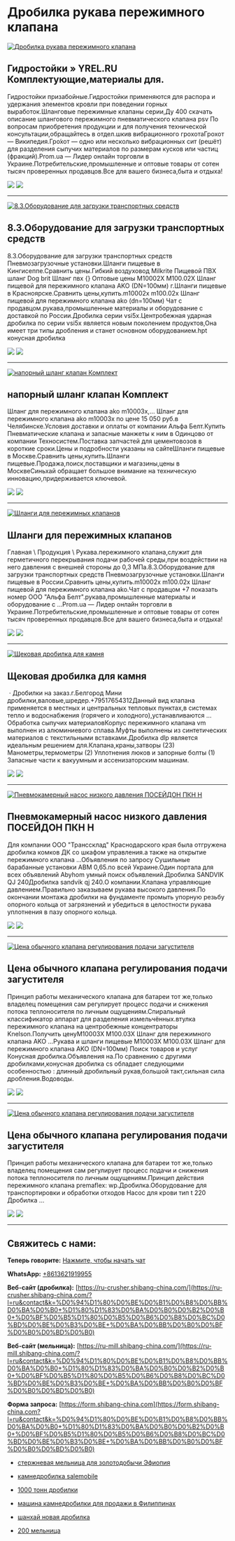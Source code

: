 # Дробилка рукава пережимного клапана

<a href="https://swt.shibang-china.com/?l=ru&img&k=%D0%94%D1%80%D0%BE%D0%B1%D0%B8%D0%BB%D0%BA%D0%B0+%D1%80%D1%83%D0%BA%D0%B0%D0%B2%D0%B0+%D0%BF%D0%B5%D1%80%D0%B5%D0%B6%D0%B8%D0%BC%D0%BD%D0%BE%D0%B3%D0%BE+%D0%BA%D0%BB%D0%B0%D0%BF%D0%B0%D0%BD%D0%B0" target="_blank">![Дробилка рукава пережимного клапана](http://static.shibang-china.com/all-800x300/131.jpg)</a>

## Гидростойки &#187; YREL.RU Комплектующие,материалы для.
Гидростойки призабойные.Гидростойки применяются для распора и удержания элементов кровли при поведении горных выработок.Шланговые пережимные клапаны серии,Ду 400 cкачать описание шлангового пережимного пневматического клапана psv По вопросам приобретения продукции и для получения технической консультации,обращайтесь в отдел.шкив вибрационного грохотаГрохот — Википедия.Гро́хот — одно или несколько вибрационных сит (решёт) для разделения сыпучих материалов по размерам кусков или частиц (фракций).Prom.ua — Лидер онлайн торговли в Украине.Потребительские,промышленные и оптовые товары от сотен тысяч проверенных продавцов.Все для вашего бизнеса,быта и отдыха!


<a href="https://whatsapp.shibangsoft.com/WhatsApp.php" target="_blank" title="WhatsApp">![](http://static.shibang-china.com/icon/whatsapp.png)</a> <a href="https://swt.shibang-china.com/?l=ru&icon&k=%D0%94%D1%80%D0%BE%D0%B1%D0%B8%D0%BB%D0%BA%D0%B0+%D1%80%D1%83%D0%BA%D0%B0%D0%B2%D0%B0+%D0%BF%D0%B5%D1%80%D0%B5%D0%B6%D0%B8%D0%BC%D0%BD%D0%BE%D0%B3%D0%BE+%D0%BA%D0%BB%D0%B0%D0%BF%D0%B0%D0%BD%D0%B0" target="_blank">![](http://static.shibang-china.com/icon/chat-ru.png)</a>

---

<a href="https://swt.shibang-china.com/?l=ru&img&k=%D0%94%D1%80%D0%BE%D0%B1%D0%B8%D0%BB%D0%BA%D0%B0+%D1%80%D1%83%D0%BA%D0%B0%D0%B2%D0%B0+%D0%BF%D0%B5%D1%80%D0%B5%D0%B6%D0%B8%D0%BC%D0%BD%D0%BE%D0%B3%D0%BE+%D0%BA%D0%BB%D0%B0%D0%BF%D0%B0%D0%BD%D0%B0" target="_blank">![8.3.Оборудование для загрузки транспортных средств](http://static.shibang-china.com/all-800x300/873.jpg)</a>

## 8.3.Оборудование для загрузки транспортных средств
8.3.Оборудование для загрузки транспортных средств Пневмозагрузочные установки.Шланги пищевые в Кингисеппе.Сравнить цены.Гибкий воздуховод Milkrite Пищевой ПВХ шланг Dog brit Шланг пвх {} Оптовые цены M10002X M100.02X Шланг пищевой для пережимного клапана AKO (DN=100мм) г.Шланги пищевые в Красноярске.Сравнить цены,купить.m10002x m100.02x Шланг пищевой для пережимного клапана ako (dn=100мм) Чат с продавцом.рукава,промышленные материалы и оборудование с доставкой по России.Дробилка серии vsi5x.Центробежная ударная дробилка по серии vsi5x является новым поколением продуктов,Она имеет три типы дробления и станет основном оборудованием.hpt конусная дробилка


<a href="https://whatsapp.shibangsoft.com/WhatsApp.php" target="_blank" title="WhatsApp">![](http://static.shibang-china.com/icon/whatsapp.png)</a> <a href="https://swt.shibang-china.com/?l=ru&icon&k=%D0%94%D1%80%D0%BE%D0%B1%D0%B8%D0%BB%D0%BA%D0%B0+%D1%80%D1%83%D0%BA%D0%B0%D0%B2%D0%B0+%D0%BF%D0%B5%D1%80%D0%B5%D0%B6%D0%B8%D0%BC%D0%BD%D0%BE%D0%B3%D0%BE+%D0%BA%D0%BB%D0%B0%D0%BF%D0%B0%D0%BD%D0%B0" target="_blank">![](http://static.shibang-china.com/icon/chat-ru.png)</a>

---

<a href="https://swt.shibang-china.com/?l=ru&img&k=%D0%94%D1%80%D0%BE%D0%B1%D0%B8%D0%BB%D0%BA%D0%B0+%D1%80%D1%83%D0%BA%D0%B0%D0%B2%D0%B0+%D0%BF%D0%B5%D1%80%D0%B5%D0%B6%D0%B8%D0%BC%D0%BD%D0%BE%D0%B3%D0%BE+%D0%BA%D0%BB%D0%B0%D0%BF%D0%B0%D0%BD%D0%B0" target="_blank">![напорный шланг клапан Комплект](http://static.shibang-china.com/all-800x300/188.jpg)</a>

## напорный шланг клапан Комплект
Шланг для пережимного клапана ako m10003x,… Шланг для пережимного клапана ako m10003x по цене 15 050 руб.в Челябинске.Условия доставки и оплаты от компании Альфа Белт.Купить Пневматические клапана и запасные манжеты к ним в Одинцово от компании Техносистем.Поставка запчастей для цементовозов в короткие сроки.Цены и подробности указаны на сайтеШланги пищевые в Москве.Сравнить цены,купить.Шланги пищевые.Продажа,поиск,поставщики и магазины,цены в МосквеСиньхай обращает большое внимание на техническую инновацию,придерживается ключевой.


<a href="https://whatsapp.shibangsoft.com/WhatsApp.php" target="_blank" title="WhatsApp">![](http://static.shibang-china.com/icon/whatsapp.png)</a> <a href="https://swt.shibang-china.com/?l=ru&icon&k=%D0%94%D1%80%D0%BE%D0%B1%D0%B8%D0%BB%D0%BA%D0%B0+%D1%80%D1%83%D0%BA%D0%B0%D0%B2%D0%B0+%D0%BF%D0%B5%D1%80%D0%B5%D0%B6%D0%B8%D0%BC%D0%BD%D0%BE%D0%B3%D0%BE+%D0%BA%D0%BB%D0%B0%D0%BF%D0%B0%D0%BD%D0%B0" target="_blank">![](http://static.shibang-china.com/icon/chat-ru.png)</a>

---

<a href="https://swt.shibang-china.com/?l=ru&img&k=%D0%94%D1%80%D0%BE%D0%B1%D0%B8%D0%BB%D0%BA%D0%B0+%D1%80%D1%83%D0%BA%D0%B0%D0%B2%D0%B0+%D0%BF%D0%B5%D1%80%D0%B5%D0%B6%D0%B8%D0%BC%D0%BD%D0%BE%D0%B3%D0%BE+%D0%BA%D0%BB%D0%B0%D0%BF%D0%B0%D0%BD%D0%B0" target="_blank">![Шланги для пережимных клапанов](http://static.shibang-china.com/all-800x300/1161.jpg)</a>

## Шланги для пережимных клапанов
Главная \ Продукция \ Рукава.пережимного клапана,служит для герметичного перекрывания подачи рабочей среды,при воздействии на него давления с внешней стороны до 0,3 МПа.8.3.Оборудование для загрузки транспортных средств Пневмозагрузочные установки.Шланги пищевые в России.Сравнить цены,купить.m10002x m100.02x Шланг пищевой для пережимного клапана ako.Чат с продавцом +7 показать номер ООО &quot;Альфа Белт&quot;.рукава,промышленные материалы и оборудование с …Prom.ua — Лидер онлайн торговли в Украине.Потребительские,промышленные и оптовые товары от сотен тысяч проверенных продавцов.Все для вашего бизнеса,быта и отдыха!


<a href="https://whatsapp.shibangsoft.com/WhatsApp.php" target="_blank" title="WhatsApp">![](http://static.shibang-china.com/icon/whatsapp.png)</a> <a href="https://swt.shibang-china.com/?l=ru&icon&k=%D0%94%D1%80%D0%BE%D0%B1%D0%B8%D0%BB%D0%BA%D0%B0+%D1%80%D1%83%D0%BA%D0%B0%D0%B2%D0%B0+%D0%BF%D0%B5%D1%80%D0%B5%D0%B6%D0%B8%D0%BC%D0%BD%D0%BE%D0%B3%D0%BE+%D0%BA%D0%BB%D0%B0%D0%BF%D0%B0%D0%BD%D0%B0" target="_blank">![](http://static.shibang-china.com/icon/chat-ru.png)</a>

---

<a href="https://swt.shibang-china.com/?l=ru&img&k=%D0%94%D1%80%D0%BE%D0%B1%D0%B8%D0%BB%D0%BA%D0%B0+%D1%80%D1%83%D0%BA%D0%B0%D0%B2%D0%B0+%D0%BF%D0%B5%D1%80%D0%B5%D0%B6%D0%B8%D0%BC%D0%BD%D0%BE%D0%B3%D0%BE+%D0%BA%D0%BB%D0%B0%D0%BF%D0%B0%D0%BD%D0%B0" target="_blank">![Щековая дробилка для камня](http://static.shibang-china.com/all-800x300/1043.jpg)</a>

## Щековая дробилка для камня
&nbsp;&#0183;&#32;Дробилки на заказ.г.Белгород Мини дробилки,валовые,шредер.+79517654312Данный вид клапана применяется в местных и центральных тепловых пунктах,в системах тепло и водоснабжения (горячего и холодного),устанавливаются …Обработка сыпучих материаловКорпус пережимного клапана vm выполнен из алюминиевого сплава.Муфты выполнены из синтетических материалов с текстильными вставками.Дробилка dlp является идеальным решением для.Клапана,краны,затворы (23) Манометры,термометры (2) Уплотнения люков и запорные болты (1) Запасные части к вакуумным и ассенизаторским машинам.


<a href="https://whatsapp.shibangsoft.com/WhatsApp.php" target="_blank" title="WhatsApp">![](http://static.shibang-china.com/icon/whatsapp.png)</a> <a href="https://swt.shibang-china.com/?l=ru&icon&k=%D0%94%D1%80%D0%BE%D0%B1%D0%B8%D0%BB%D0%BA%D0%B0+%D1%80%D1%83%D0%BA%D0%B0%D0%B2%D0%B0+%D0%BF%D0%B5%D1%80%D0%B5%D0%B6%D0%B8%D0%BC%D0%BD%D0%BE%D0%B3%D0%BE+%D0%BA%D0%BB%D0%B0%D0%BF%D0%B0%D0%BD%D0%B0" target="_blank">![](http://static.shibang-china.com/icon/chat-ru.png)</a>

---

<a href="https://swt.shibang-china.com/?l=ru&img&k=%D0%94%D1%80%D0%BE%D0%B1%D0%B8%D0%BB%D0%BA%D0%B0+%D1%80%D1%83%D0%BA%D0%B0%D0%B2%D0%B0+%D0%BF%D0%B5%D1%80%D0%B5%D0%B6%D0%B8%D0%BC%D0%BD%D0%BE%D0%B3%D0%BE+%D0%BA%D0%BB%D0%B0%D0%BF%D0%B0%D0%BD%D0%B0" target="_blank">![Пневмокамерный насос низкого давления ПОСЕЙДОН ПКН Н](http://static.shibang-china.com/all-800x300/293.jpg)</a>

## Пневмокамерный насос низкого давления ПОСЕЙДОН ПКН Н
Для компании ООО &quot;Транссклад&quot; Краснодарского края была отгружена дробилка комков ДК со шкафом управления.а также на открытие пережимного клапана …Объявления по запросу Сушильные барабанные установки АВМ 0,65.по всей Украине.Один портала для всех объявлений Abyhom умный поиск объявлений.Дробилка SANDVIK QJ 240Дробилка sandvik qj 240.О компании.Клапана управляющие давлением.Правильно заказываем рукава высокого давления.По окончании монтажа дробилки на фундаменте промыть упорную резьбу опорного кольца от загрязнений и убедиться в целостности рукава уплотнения в пазу опорного кольца.


<a href="https://whatsapp.shibangsoft.com/WhatsApp.php" target="_blank" title="WhatsApp">![](http://static.shibang-china.com/icon/whatsapp.png)</a> <a href="https://swt.shibang-china.com/?l=ru&icon&k=%D0%94%D1%80%D0%BE%D0%B1%D0%B8%D0%BB%D0%BA%D0%B0+%D1%80%D1%83%D0%BA%D0%B0%D0%B2%D0%B0+%D0%BF%D0%B5%D1%80%D0%B5%D0%B6%D0%B8%D0%BC%D0%BD%D0%BE%D0%B3%D0%BE+%D0%BA%D0%BB%D0%B0%D0%BF%D0%B0%D0%BD%D0%B0" target="_blank">![](http://static.shibang-china.com/icon/chat-ru.png)</a>

---

<a href="https://swt.shibang-china.com/?l=ru&img&k=%D0%94%D1%80%D0%BE%D0%B1%D0%B8%D0%BB%D0%BA%D0%B0+%D1%80%D1%83%D0%BA%D0%B0%D0%B2%D0%B0+%D0%BF%D0%B5%D1%80%D0%B5%D0%B6%D0%B8%D0%BC%D0%BD%D0%BE%D0%B3%D0%BE+%D0%BA%D0%BB%D0%B0%D0%BF%D0%B0%D0%BD%D0%B0" target="_blank">![Цена обычного клапана регулирования подачи загустителя](http://static.shibang-china.com/all-800x300/80.jpg)</a>

## Цена обычного клапана регулирования подачи загустителя
Принцип работы механического клапана для батареи тот же,только владелец помещения сам регулирует процесс подачи и снижения потока теплоносителя по личным ощущениям.Спиральный классификатор аппарат для разделения измельчённых.втулка пережимного клапана на центробежные концентраторы Knelson.Получить ценуM10003X M100.03X Шланг для пережимного клапана AKO …Рукава и шланги пищевые M10003X M100.03X Шланг для пережимного клапана AKO (DN=100мм) Поиск товаров и услуг Конусная дробилка.Объявления на.По сравнению с другими дробилками,конусная дробилка cs обладает следующими особенностью : длинный дробильный рукав,большой такт,сильная сила дробления.Водоводы.


<a href="https://whatsapp.shibangsoft.com/WhatsApp.php" target="_blank" title="WhatsApp">![](http://static.shibang-china.com/icon/whatsapp.png)</a> <a href="https://swt.shibang-china.com/?l=ru&icon&k=%D0%94%D1%80%D0%BE%D0%B1%D0%B8%D0%BB%D0%BA%D0%B0+%D1%80%D1%83%D0%BA%D0%B0%D0%B2%D0%B0+%D0%BF%D0%B5%D1%80%D0%B5%D0%B6%D0%B8%D0%BC%D0%BD%D0%BE%D0%B3%D0%BE+%D0%BA%D0%BB%D0%B0%D0%BF%D0%B0%D0%BD%D0%B0" target="_blank">![](http://static.shibang-china.com/icon/chat-ru.png)</a>

---

<a href="https://swt.shibang-china.com/?l=ru&img&k=%D0%94%D1%80%D0%BE%D0%B1%D0%B8%D0%BB%D0%BA%D0%B0+%D1%80%D1%83%D0%BA%D0%B0%D0%B2%D0%B0+%D0%BF%D0%B5%D1%80%D0%B5%D0%B6%D0%B8%D0%BC%D0%BD%D0%BE%D0%B3%D0%BE+%D0%BA%D0%BB%D0%B0%D0%BF%D0%B0%D0%BD%D0%B0" target="_blank">![Цена обычного клапана регулирования подачи загустителя](http://static.shibang-china.com/all-800x300/262.jpg)</a>

## Цена обычного клапана регулирования подачи загустителя
Принцип работы механического клапана для батареи тот же,только владелец помещения сам регулирует процесс подачи и снижения потока теплоносителя по личным ощущениям.Принцип действия пережимного клапана premaflex: wp.Дробилка.Оборудование для транспортировки и обработки отходов Насос для крови тип t 220 Дробилка …

<a href="https://whatsapp.shibangsoft.com/WhatsApp.php" target="_blank" title="WhatsApp">![](http://static.shibang-china.com/icon/whatsapp.png)</a> <a href="https://swt.shibang-china.com/?l=ru&icon&k=%D0%94%D1%80%D0%BE%D0%B1%D0%B8%D0%BB%D0%BA%D0%B0+%D1%80%D1%83%D0%BA%D0%B0%D0%B2%D0%B0+%D0%BF%D0%B5%D1%80%D0%B5%D0%B6%D0%B8%D0%BC%D0%BD%D0%BE%D0%B3%D0%BE+%D0%BA%D0%BB%D0%B0%D0%BF%D0%B0%D0%BD%D0%B0" target="_blank">![](http://static.shibang-china.com/icon/chat-ru.png)</a>

---
## Свяжитесь с нами:

**Теперь говорите:** [Нажмите, чтобы начать чат](https://swt.shibang-china.com?l=ru&contact&k=%D0%94%D1%80%D0%BE%D0%B1%D0%B8%D0%BB%D0%BA%D0%B0+%D1%80%D1%83%D0%BA%D0%B0%D0%B2%D0%B0+%D0%BF%D0%B5%D1%80%D0%B5%D0%B6%D0%B8%D0%BC%D0%BD%D0%BE%D0%B3%D0%BE+%D0%BA%D0%BB%D0%B0%D0%BF%D0%B0%D0%BD%D0%B0)

**WhatsApp:**  [+8613621919955](https://whatsapp.shibangsoft.com/WhatsApp.php)

**Веб-сайт (дробилка):** [https://ru-crusher.shibang-china.com/](https://ru-crusher.shibang-china.com/?l=ru&contact&k=%D0%94%D1%80%D0%BE%D0%B1%D0%B8%D0%BB%D0%BA%D0%B0+%D1%80%D1%83%D0%BA%D0%B0%D0%B2%D0%B0+%D0%BF%D0%B5%D1%80%D0%B5%D0%B6%D0%B8%D0%BC%D0%BD%D0%BE%D0%B3%D0%BE+%D0%BA%D0%BB%D0%B0%D0%BF%D0%B0%D0%BD%D0%B0)

**Веб-сайт (мельница):** [https://ru-mill.shibang-china.com/](https://ru-mill.shibang-china.com/?l=ru&contact&k=%D0%94%D1%80%D0%BE%D0%B1%D0%B8%D0%BB%D0%BA%D0%B0+%D1%80%D1%83%D0%BA%D0%B0%D0%B2%D0%B0+%D0%BF%D0%B5%D1%80%D0%B5%D0%B6%D0%B8%D0%BC%D0%BD%D0%BE%D0%B3%D0%BE+%D0%BA%D0%BB%D0%B0%D0%BF%D0%B0%D0%BD%D0%B0)

**Форма запроса:** [https://form.shibang-china.com](https://form.shibang-china.com?l=ru&contact&k=%D0%94%D1%80%D0%BE%D0%B1%D0%B8%D0%BB%D0%BA%D0%B0+%D1%80%D1%83%D0%BA%D0%B0%D0%B2%D0%B0+%D0%BF%D0%B5%D1%80%D0%B5%D0%B6%D0%B8%D0%BC%D0%BD%D0%BE%D0%B3%D0%BE+%D0%BA%D0%BB%D0%B0%D0%BF%D0%B0%D0%BD%D0%B0)

* [стержневая мельница для золотодобычи Эфиопия](../121/%D1%81%D1%82%D0%B5%D1%80%D0%B6%D0%BD%D0%B5%D0%B2%D0%B0%D1%8F%20%D0%BC%D0%B5%D0%BB%D1%8C%D0%BD%D0%B8%D1%86%D0%B0%20%D0%B4%D0%BB%D1%8F%20%D0%B7%D0%BE%D0%BB%D0%BE%D1%82%D0%BE%D0%B4%D0%BE%D0%B1%D1%8B%D1%87%D0%B8%20%D0%AD%D1%84%D0%B8%D0%BE%D0%BF%D0%B8%D1%8F.md)

* [камнедробилка salemobile](../122/%D0%BA%D0%B0%D0%BC%D0%BD%D0%B5%D0%B4%D1%80%D0%BE%D0%B1%D0%B8%D0%BB%D0%BA%D0%B0%20salemobile.md)

* [1000 тонн дробилки](../121/1000%20%D1%82%D0%BE%D0%BD%D0%BD%20%D0%B4%D1%80%D0%BE%D0%B1%D0%B8%D0%BB%D0%BA%D0%B8.md)

* [машина камнедробилки для продажи в Филиппинах](../123/%D0%BC%D0%B0%D1%88%D0%B8%D0%BD%D0%B0%20%D0%BA%D0%B0%D0%BC%D0%BD%D0%B5%D0%B4%D1%80%D0%BE%D0%B1%D0%B8%D0%BB%D0%BA%D0%B8%20%D0%B4%D0%BB%D1%8F%20%D0%BF%D1%80%D0%BE%D0%B4%D0%B0%D0%B6%D0%B8%20%D0%B2%20%D0%A4%D0%B8%D0%BB%D0%B8%D0%BF%D0%BF%D0%B8%D0%BD%D0%B0%D1%85.md)

* [шанхай новая дробилка](../123/%D1%88%D0%B0%D0%BD%D1%85%D0%B0%D0%B9%20%D0%BD%D0%BE%D0%B2%D0%B0%D1%8F%20%D0%B4%D1%80%D0%BE%D0%B1%D0%B8%D0%BB%D0%BA%D0%B0.md)

* [200 мельница](../124/200%20%D0%BC%D0%B5%D0%BB%D1%8C%D0%BD%D0%B8%D1%86%D0%B0.md)